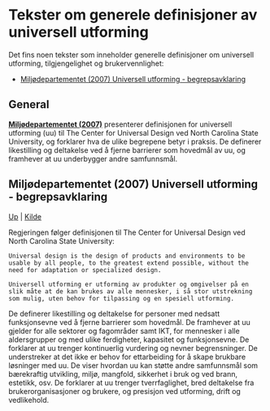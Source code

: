 # Tekster om generele definisjoner av universell utforming

Det fins noen tekster som inneholder generelle definisjoner om universell utforming, tilgjengelighet og brukervennlighet:
* [Miljødepartementet (2007) Universell utforming - begrepsavklaring](#miljødepartementet-2007-universell-utforming-begrepsavklaring)

## General

[__Miljødepartementet (2007)__](#miljødepartementet-2007-universell-utforming-begrepsavklaring) presenterer definisjonen for universell utforming (uu) til The Center for Universal Design ved North Carolina State University, og forklarer hva de ulike begrepene betyr i praksis.
De definerer likestilling og deltakelse ved å fjerne barrierer som hovedmål av uu, og framhever at uu underbygger andre samfunnsmål.

## Miljødepartementet (2007) Universell utforming - begrepsavklaring

[Up](#tekster-om-generelle-definisjoner-av-universell-utforming) |
[Kilde](https://www.regjeringen.no/no/dokumenter/t-1468-universell-utforming/id493083/)

Regjeringen følger definisjonen til The Center for Universal Design ved North Carolina State University:
```
Universal design is the design of products and environments to be usable by all people, to the greatest extend possible, without the need for adaptation or specialized design.
```

```
Universell utforming er utforming av produkter og omgivelser på en slik måte at de kan brukes av alle mennesker, i så stor utstrekning som mulig, uten behov for tilpassing og en spesiell utforming.
```

De definerer likestilling og deltakelse for personer med nedsatt funksjonsevne ved å fjerne barrierer som hovedmål. 
De framhever at uu gjelder for alle sektorer og fagområder samt IKT, for mennesker i alle aldersgrupper og med ulike ferdigheter, kapasitet og funksjonsevne. 
De forklarer at uu trenger kontinuerlig vurdering og nevner begrensninger. 
De understreker at det ikke er behov for ettarbeiding for å skape brukbare løsninger med uu. 
De viser hvordan uu kan støtte andre samfunnsmål som bærekraftig utvikling, miljø, mangfold, sikkerhet i bruk og ved brann, estetikk, osv. 
De forklarer at uu trenger tverrfaglighet, bred deltakelse fra brukerorganisasjoner og brukere, og presisjon ved utforming, drift og vedlikehold. 